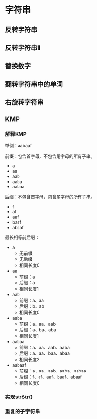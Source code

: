 # 字符串

## 反转字符串

## 反转字符串II

## 替换数字

## 翻转字符串中的单词

## 右旋转字符串

## KMP

### 解释KMP

举例：aabaaf

前缀：包含首字母，不包含尾字母的所有子串。

+ a
+ aa
+ aab
+ aaba
+ aabaa

后缀：不包含首字母，包含尾字母的所有子串。

+ f
+ af
+ aaf
+ baaf
+ abaaf

最长相等前后缀：

+ a
  + 无前缀
  + 无后缀
  + 相同长度0
+ aa
  + 前缀：a
  + 后缀：a
  + 相同长度1
+ aab
  + 前缀：a、aa
  + 后缀：b、ab
  + 相同长度0
+ aaba
  + 前缀：a、aa、aab
  + 后缀：a、ba、aba
  + 相同长度1
+ aabaa
  + 前缀：a、aa、aab、aaba
  + 后缀：a、aa、baa、abaa
  + 相同长度2
+ aabaaf
  + 前缀：a、aa、aab、aaba、aabaa
  + 后缀：f、af、aaf、baaf、abaaf
  + 相同长度0

### 实现strStr()

### 重复的子字符串

